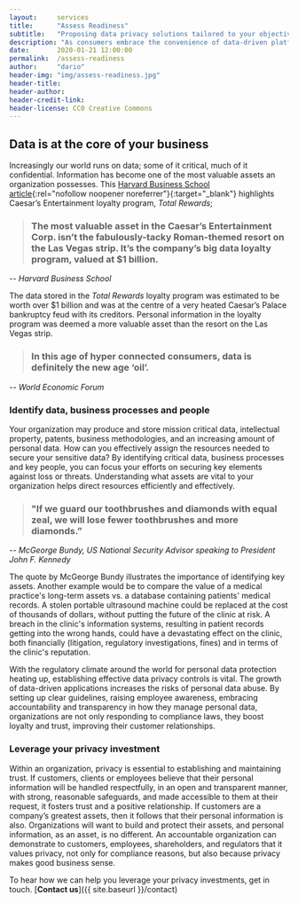 ```yaml
---
layout:     services
title:      "Assess Readiness"
subtitle:   "Proposing data privacy solutions tailored to your objectives."
description: "As consumers embrace the convenience of data-driven platforms, data privacy and security will not only be a risk management issue, but a competitive advantage."
date:       2020-01-21 12:00:00
permalink:  /assess-readiness
author:     "dario"
header-img: "img/assess-readiness.jpg"
header-title:
header-author:
header-credit-link:
header-license: CC0 Creative Commons
---
```


## Data is at the core of your business
Increasingly our world runs on data; some of it critical, much of it confidential. Information has become one of the most valuable assets an organization possesses. This [Harvard Business School article](https://digit.hbs.org/submission/caesars-entertainment-what-happens-in-vegas-ends-up-in-a-1billion-database/){:rel="nofollow noopener noreferrer"}{:target="_blank"} highlights Caesar’s Entertainment loyalty program, _Total Rewards_;

> ### The most valuable asset in the Caesar’s Entertainment Corp. isn’t the fabulously-tacky Roman-themed resort on the Las Vegas strip.  It’s the company’s big data loyalty program, valued at $1 billion.
-- <cite>Harvard Business School</cite>

The data stored in the _Total Rewards_ loyalty program was estimated to be worth over $1 billion and was at the centre of a very heated Caesar’s Palace bankruptcy feud with its creditors. Personal information in the loyalty program was deemed a more valuable asset than the resort on the Las Vegas strip.

> ### In this age of hyper connected consumers, data is definitely the new age ‘oil’.
-- <cite>World Economic Forum</cite>

### Identify data, business processes and people 
Your organization may produce and store mission critical data, intellectual property, patents, business methodologies, and an increasing amount of personal data. How can you effectively assign the resources needed to secure your sensitive data? By identifying critical data, business processes and key people, you can focus your efforts on securing key elements against loss or threats. Understanding what assets are vital to your organization helps direct resources efficiently and effectively.

> ### "If we guard our toothbrushes and diamonds with equal zeal, we will lose fewer toothbrushes and more diamonds.”  
-- <cite>McGeorge Bundy, US National Security Advisor speaking to President John F. Kennedy</cite>
 
The quote by McGeorge Bundy illustrates the importance of identifying key assets. Another example would be to compare the value of a medical practice's long-term assets vs. a database containing patients' medical records. A stolen portable ultrasound machine could be replaced at the cost of thousands of dollars, without putting the future of the clinic at risk. A breach in the clinic's information systems, resulting in patient records getting into the wrong hands, could have a devastating effect on the clinic, both financially (litigation, regulatory investigations, fines) and in terms of the clinic's reputation.
 
With the regulatory climate around the world for personal data protection heating up, establishing effective data privacy controls is vital. The growth of data-driven applications increases the risks of personal data abuse. By setting up clear guidelines, raising employee awareness, embracing accountability and transparency in how they manage personal data, organizations are not only responding to compliance laws, they boost loyalty and trust, improving their customer relationships.

### Leverage your privacy investment 
Within an organization, privacy is essential to establishing and maintaining trust. If customers, clients or employees believe that their personal information will be handled respectfully, in an open and transparent manner, with strong, reasonable safeguards, and made accessible to them at their request, it fosters trust and a positive relationship. If customers are a company’s greatest assets, then it follows that their personal information is also. Organizations will want to build and protect their assets, and personal information, as an asset, is no different. An accountable organization can demonstrate to customers, employees, shareholders, and regulators that it values privacy, not only for compliance reasons, but also because privacy makes good business sense.

To hear how we can help you leverage your privacy investments, get in touch. [**Contact us**]({{ site.baseurl }}/contact)
